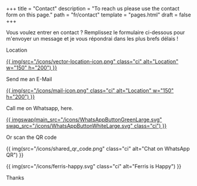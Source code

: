 +++
title = "Contact"
description = "To reach us please use the contact form on this page."
path = "fr/contact"
template = "pages.html"
draft = false
+++
<p>Vous voulez entrer en contact ? Remplissez le formulaire ci-dessous pour m'envoyer un message et je vous répondrai dans les plus brefs délais !</p>

<p>Location</p>

<a aria-label="" href="https://maps.app.goo.gl/2jhxeaV6scHKJsFY9">
{{ img(src="/icons/vector-location-icon.png" class="ci" alt="Location" w="150" h="200") }}
<a />

<p>Send me an E-Mail</p>

<a aria-label="" href="mailto:ngawang.monlam@gmail.com">
{{ img(src="/icons/mail-icon.png" class="ci" alt="Location" w="150" h="200") }}
<a />

<p>Call me on Whatsapp, here. </p>

<a aria-label="Chat on WhatsApp" href="https://wa.me/5511933014430">
{{ imgswap(main_src="/icons/WhatsAppButtonGreenLarge.svg" swap_src="/icons/WhatsAppButtonWhiteLarge.svg" class="ci") }}
<a />

<p>Or scan the QR code</p>

{{ img(src="/icons/shared_qr_code.png" class="ci" alt="Chat on WhatsApp QR") }}

{{ img(src="/icons/ferris-happy.svg" class="ci" alt="Ferris is Happy") }}

<p>Thanks</p>
